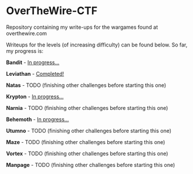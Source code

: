 # OverTheWire-CTF

Repository containing my write-ups for the wargames found at overthewire.com

Writeups for the levels (of increasing difficulty) can be found below. So far, my progress is:

**Bandit** - [In progress...](https://github.com/DjentMachine/OverTheWire-CTF/tree/main/Bandit)

**Leviathan** - [Completed!](https://github.com/DjentMachine/OverTheWire-CTF/tree/main/Leviathan)

**Natas** - TODO (finishing other challenges before starting this one)

**Krypton** - [In progress...](https://github.com/DjentMachine/OverTheWire-CTF/tree/main/Krypton) 

**Narnia** - TODO (finishing other challenges before starting this one)

**Behemoth** - [In progress...](https://github.com/DjentMachine/OverTheWire-CTF/tree/main/Behemoth)

**Utumno** - TODO (finishing other challenges before starting this one)

**Maze** - TODO (finishing other challenges before starting this one)

**Vortex** - TODO (finishing other challenges before starting this one)

**Manpage** - TODO (finishing other challenges before starting this one)
